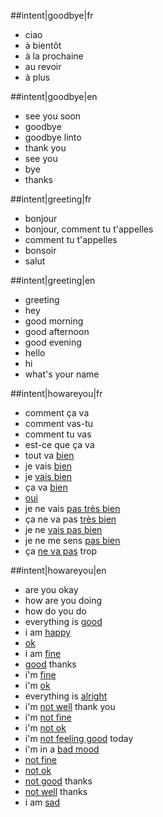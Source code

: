##intent|goodbye|fr
- ciao
- à bientôt
- à la prochaine
- au revoir
- à plus

##intent|goodbye|en
- see you soon
- goodbye
- goodbye linto
- thank you 
- see you
- bye
- thanks

##intent|greeting|fr
- bonjour
- bonjour, comment tu t'appelles
- comment tu t'appelles
- bonsoir
- salut

##intent|greeting|en
- greeting
- hey
- good morning
- good afternoon
- good evening
- hello
- hi
- what's your name

##intent|howareyou|fr
- comment ça va
- comment vas-tu
- comment tu vas
- est-ce que ça va
- tout va [bien](isok)
- je vais [bien](isok)
- je [vais bien](isok)
- ça va [bien](isok)
- [oui](isok)
- je ne vais [pas très bien](isko)
- ça ne va pas [très bien](isko)
- je ne [vais pas bien](isko)
- je ne me sens [pas bien](isko)
- ça [ne va pas](isko) trop

##intent|howareyou|en
- are you okay
- how are you doing
- how do you do
- everything is [good](isok)
- i am [happy](isok)
- [ok](isok)
- i am [fine](isok)
- [good](isok) thanks
- i'm [fine](isok)
- i'm [ok](isok)
- everything is [alright](isok)
- i'm [not well](isko) thank you
- i'm [not fine](isko)
- i'm [not ok](isko)
- i'm [not feeling good](isko) today
- i'm in a [bad mood](isko)
- [not fine](isko)
- [not ok](isko)
- [not good](isko) thanks
- [not well](isko) thanks
- i am [sad](isko)
